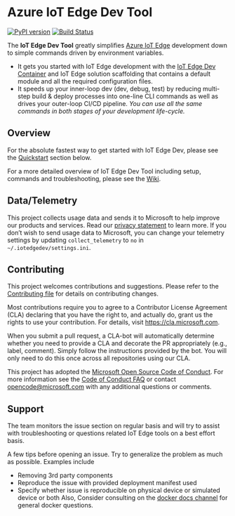 # Azure IoT Edge Dev Tool

[![PyPI version](https://badge.fury.io/py/iotedgedev.svg)](https://badge.fury.io/py/iotedgedev)
[![Build Status](https://dev.azure.com/Azure-IoT-DDE-EdgeExperience/IoTEdgeDev/_apis/build/status/Azure.iotedgedev?branchName=main)](https://dev.azure.com/Azure-IoT-DDE-EdgeExperience/IoTEdgeDev/_build/latest?definitionId=35&branchName=main)

The **IoT Edge Dev Tool** greatly simplifies [Azure IoT Edge](https://azure.microsoft.com/en-us/services/iot-edge/) development down to simple commands driven by environment variables.

- It gets you started with IoT Edge development with the [IoT Edge Dev Container](https://hub.docker.com/r/microsoft/iotedgedev/) and IoT Edge solution scaffolding that contains a default module and all the required configuration files.
- It speeds up your inner-loop dev (dev, debug, test) by reducing multi-step build & deploy processes into one-line CLI commands as well as drives your outer-loop CI/CD pipeline. _You can use all the same commands in both stages of your development life-cycle._

## Overview

For the absolute fastest way to get started with IoT Edge Dev, please see the [Quickstart](https://github.com/Azure/iotedgedev/wiki/quickstart) section below.

For a more detailed overview of IoT Edge Dev Tool including setup, commands and troubleshooting, please see the [Wiki](https://github.com/Azure/iotedgedev/wiki).

## Data/Telemetry

This project collects usage data and sends it to Microsoft to help improve our products and services. Read our [privacy statement](http://go.microsoft.com/fwlink/?LinkId=521839) to learn more.
If you don’t wish to send usage data to Microsoft, you can change your telemetry settings by updating `collect_telemetry` to `no` in `~/.iotedgedev/settings.ini`.

## Contributing

This project welcomes contributions and suggestions. Please refer to the [Contributing file](CONTRIBUTING.md) for details on contributing changes.

Most contributions require you to agree to a Contributor License Agreement (CLA) declaring that you have the right to,
and actually do, grant us the rights to use your contribution. For details, visit
<https://cla.microsoft.com>.

When you submit a pull request, a CLA-bot will automatically determine whether you need
to provide a CLA and decorate the PR appropriately (e.g., label, comment). Simply follow the
instructions provided by the bot. You will only need to do this once across all repositories using our CLA.

This project has adopted the [Microsoft Open Source Code of Conduct](https://opensource.microsoft.com/codeofconduct/).
For more information see the [Code of Conduct FAQ](https://opensource.microsoft.com/codeofconduct/faq/)
or contact [opencode@microsoft.com](mailto:opencode@microsoft.com) with any additional questions or comments.

## Support

The team monitors the issue section on regular basis and will try to assist with troubleshooting or questions related IoT Edge tools on a best effort basis.

A few tips before opening an issue. Try to generalize the problem as much as possible. Examples include

- Removing 3rd party components
- Reproduce the issue with provided deployment manifest used
- Specify whether issue is reproducible on physical device or simulated device or both
Also, Consider consulting on the [docker docs channel](https://github.com/docker/docker.github.io) for general docker questions.
